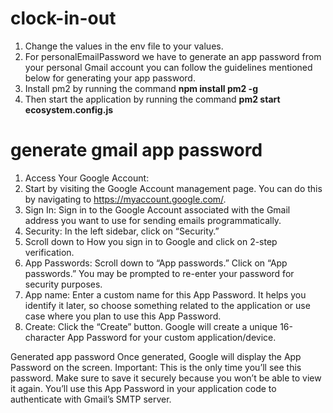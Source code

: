 # clock-in-out
1. Change the values in the env file to  your values.
2. For personalEmailPassword we have to generate an app password from your personal Gmail account you can follow the guidelines mentioned below for generating your app password.
3. Install pm2 by running the command
   **npm install pm2 -g**
4. Then start the application by running the command
   **pm2 start ecosystem.config.js**



# generate gmail app password
1. Access Your Google Account:
2. Start by visiting the Google Account management page. You can do this by navigating to https://myaccount.google.com/.
3. Sign In: Sign in to the Google Account associated with the Gmail address you want to use for sending emails programmatically.
4. Security: In the left sidebar, click on “Security.”
5. Scroll down to How you sign in to Google and click on 2-step verification.
6. App Passwords: Scroll down to “App passwords.” Click on “App passwords.” You may be prompted to re-enter your password for security purposes.
7. App name: Enter a custom name for this App Password. It helps you identify it later, so choose something related to the application or use case where you plan to use this App Password.
8. Create: Click the “Create” button. Google will create a unique 16-character App Password for your custom application/device.

Generated app password
Once generated, Google will display the App Password on the screen. Important: This is the only time you’ll see this password. Make sure to save it securely because you won’t be able to view it again. You’ll use this App Password in your application code to authenticate with Gmail’s SMTP server.
